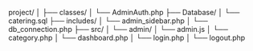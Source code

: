 project/
│
├── classes/
│   └── AdminAuth.php
├── Database/
│   └── catering.sql
├── includes/
│   └── admin_sidebar.php
│   └── db_connection.php
├── src/
│   └── admin/
│       └── admin.js
│       └── category.php
│       └── dashboard.php
│       └── login.php
│       └── logout.php
